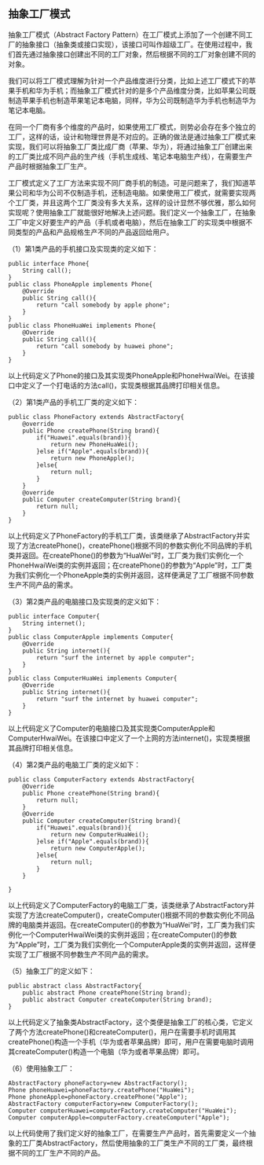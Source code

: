 ## 抽象工厂模式

抽象工厂模式（Abstract Factory Pattern）在工厂模式上添加了一个创建不同工厂的抽象接口（抽象类或接口实现），该接口可叫作超级工厂。在使用过程中，我们首先通过抽象接口创建出不同的工厂对象，然后根据不同的工厂对象创建不同的对象。

我们可以将工厂模式理解为针对一个产品维度进行分类，比如上述工厂模式下的苹果手机和华为手机；而抽象工厂模式针对的是多个产品维度分类，比如苹果公司既制造苹果手机也制造苹果笔记本电脑，同样，华为公司既制造华为手机也制造华为笔记本电脑。

在同一个厂商有多个维度的产品时，如果使用工厂模式，则势必会存在多个独立的工厂，这样的话，设计和物理世界是不对应的。正确的做法是通过抽象工厂模式来实现，我们可以将抽象工厂类比成厂商（苹果、华为），将通过抽象工厂创建出来的工厂类比成不同产品的生产线（手机生成线、笔记本电脑生产线），在需要生产产品时根据抽象工厂生产。

工厂模式定义了工厂方法来实现不同厂商手机的制造。可是问题来了，我们知道苹果公司和华为公司不仅制造手机，还制造电脑。如果使用工厂模式，就需要实现两个工厂类，并且这两个工厂类没有多大关系，这样的设计显然不够优雅，那么如何实现呢？使用抽象工厂就能很好地解决上述问题。我们定义一个抽象工厂，在抽象工厂中定义好要生产的产品（手机或者电脑），然后在抽象工厂的实现类中根据不同类型的产品和产品规格生产不同的产品返回给用户。

（1）第1类产品的手机接口及实现类的定义如下：

```
public interface Phone{
	String call();
}
public class PhoneApple implements Phone{
	@Override
	public String call(){
		return "call somebody by apple phone";
	}
}
public class PhoneHuaWei implements Phone{
	@Override
	public String call(){
		return "call somebody by huawei phone";
	}
}
```

以上代码定义了Phone的接口及其实现类PhoneApple和PhoneHwaiWei。在该接口中定义了一个打电话的方法call()，实现类根据其品牌打印相关信息。

（2）第1类产品的手机工厂类的定义如下：

```
public class PhoneFactory extends AbstractFactory{
	@override
	public Phone createPhone(String brand){
		if("Huawei".equals(brand)){
			return new PhoneHuaWei();
		}else if("Apple".equals(brand)){
			return new PhoneApple();
		}else{
			return null;
		}
	}
	@override
	public Computer createComputer(String brand){
		return null;
	}
}
```

以上代码定义了PhoneFactory的手机工厂类，该类继承了AbstractFactory并实现了方法createPhone()，createPhone()根据不同的参数实例化不同品牌的手机类并返回。在createPhone()的参数为“HuaWei”时，工厂类为我们实例化一个PhoneHwaiWei类的实例并返回；在createPhone()的参数为“Apple”时，工厂类为我们实例化一个PhoneApple类的实例并返回，这样便满足了工厂根据不同参数生产不同产品的需求。

（3）第2类产品的电脑接口及实现类的定义如下：

```
public interface Computer{
	String internet();
}
public class ComputerApple implements Computer{
	@Override
	public String internet(){
		return "surf the internet by apple computer";
	}
}
public class ComputerHuaWei implements Computer{
	@Override
	public String internet(){
		return "surf the internet by huawei computer";
	}
}
```

以上代码定义了Computer的电脑接口及其实现类ComputerApple和ComputerHwaiWei。在该接口中定义了一个上网的方法internet()，实现类根据其品牌打印相关信息。

（4）第2类产品的电脑工厂类的定义如下：

```
public class ComputerFactory extends AbstractFactory{
	@Override
	public Phone createPhone(String brand){
		return null;
	}
	@Override
	public Computer createComputer(String brand){
		if("Huawei".equals(brand)){
			return new ComputerHuaWei();
		}else if("Apple".equals(brand)){
			return new ComputerApple();
		}else{
			return null;
		}
	}
	
}
```

以上代码定义了ComputerFactory的电脑工厂类，该类继承了AbstractFactory并实现了方法createComputer()，createComputer()根据不同的参数实例化不同品牌的电脑类并返回。在createComputer()的参数为“HuaWei”时，工厂类为我们实例化一个ComputerHwaiWei类的实例并返回；在createComputer()的参数为“Apple”时，工厂类为我们实例化一个ComputerApple类的实例并返回，这样便实现了工厂根据不同参数生产不同产品的需求。

（5）抽象工厂的定义如下：

```
public abstract class AbstractFactory{
	public abstract Phone createPhone(String brand);
	public abstract Computer createComputer(String brand);
}
```

以上代码定义了抽象类AbstractFactory，这个类便是抽象工厂的核心类，它定义了两个方法createPhone()和createComputer()，用户在需要手机时调用其createPhone()构造一个手机（华为或者苹果品牌）即可，用户在需要电脑时调用其createComputer()构造一个电脑（华为或者苹果品牌）即可。

（6）使用抽象工厂：

```
AbstractFactory phoneFactory=new AbstractFactory();
Phone phoneHuawei=phoneFactory.createPhone("HuaWei");
Phone phoneApple=phoneFactory.createPhone("Apple");
AbstractFactory computerFactory=new ComputerFactory();
Computer computerHuawei=computerFactory.createComputer("HuaWei");
Computer computerApple=computerFactory.createComputer("Apple");
```

以上代码使用了我们定义好的抽象工厂，在需要生产产品时，首先需要定义一个抽象的工厂类AbstractFactory，然后使用抽象的工厂类生产不同的工厂类，最终根据不同的工厂生产不同的产品。